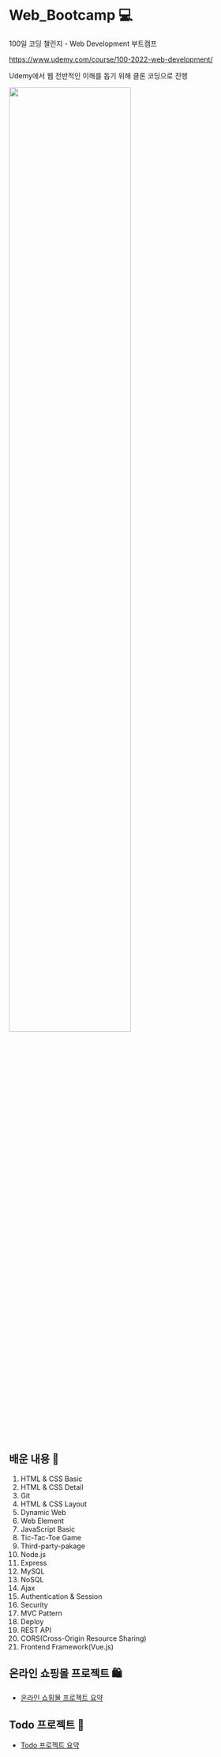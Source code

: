 # Web_Bootcamp 💻

100일 코딩 챌린지 - Web Development 부트캠프

https://www.udemy.com/course/100-2022-web-development/

Udemy에서 웹 전반적인 이해를 돕기 위해 클론 코딩으로 진행

<img src = "https://github.com/hjYoon66/Web_Bootcamp/assets/101798354/20773178-7879-441a-9354-e90728fed54e" width="70%" height="70%">

## 배운 내용 🚪

1.  HTML & CSS Basic
2.  HTML & CSS Detail
3.  Git
4.  HTML & CSS Layout
5.  Dynamic Web
6.  Web Element
7.  JavaScript Basic
8.  Tic-Tac-Toe Game
9.  Third-party-pakage
10. Node.js
11. Express
12. MySQL
13. NoSQL
14. Ajax
15. Authentication & Session
16. Security
17. MVC Pattern
18. Deploy
19. REST API
20. CORS(Cross-Origin Resource Sharing)
21. Frontend Framework(Vue.js)

## 온라인 쇼핑몰 프로젝트 🛍️

- [온라인 쇼핑몰 프로젝트 요약](./documents/online-shoppingmall.md)

## Todo 프로젝트 📆
- [Todo 프로젝트 요약](./documents/TodoApp.md)
